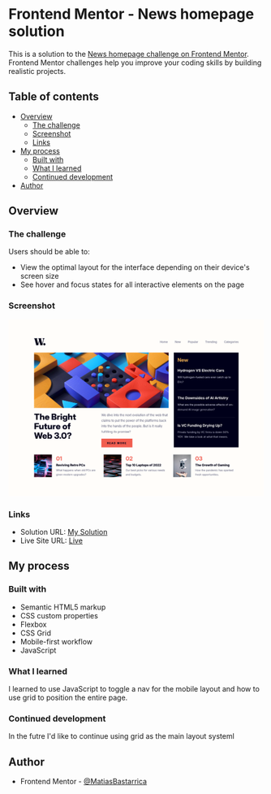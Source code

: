 # Frontend Mentor - News homepage solution

This is a solution to the [News homepage challenge on Frontend Mentor](https://www.frontendmentor.io/challenges/news-homepage-H6SWTa1MFl). Frontend Mentor challenges help you improve your coding skills by building realistic projects.

## Table of contents

- [Overview](#overview)
  - [The challenge](#the-challenge)
  - [Screenshot](#screenshot)
  - [Links](#links)
- [My process](#my-process)
  - [Built with](#built-with)
  - [What I learned](#what-i-learned)
  - [Continued development](#continued-development)
- [Author](#author)

## Overview

### The challenge

Users should be able to:

- View the optimal layout for the interface depending on their device's screen size
- See hover and focus states for all interactive elements on the page

### Screenshot

![](./screenshot.png)

### Links

- Solution URL: [My Solution](https://your-solution-url.com)
- Live Site URL: [Live](https://matiasbastarrica.github.io/news-homepage/)

## My process

### Built with

- Semantic HTML5 markup
- CSS custom properties
- Flexbox
- CSS Grid
- Mobile-first workflow
- JavaScript

### What I learned

I learned to use JavaScript to toggle a nav for the mobile layout and how to use grid to position the entire page.

### Continued development

In the futre I'd like to continue using grid as the main layout systeml

## Author

- Frontend Mentor - [@MatiasBastarrica](https://www.frontendmentor.io/profile/MatiasBastarrica)
